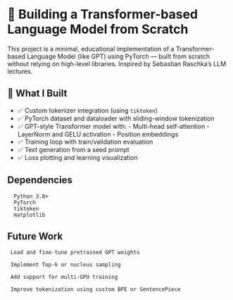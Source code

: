 # 🧠 Building a Transformer-based Language Model from Scratch

This project is a minimal, educational implementation of a Transformer-based Language Model (like GPT) using PyTorch — built from scratch without relying on high-level libraries.
Inspired by Sebastian Raschka’s LLM lectures.

## 🚀 What I Built

- ✅ Custom tokenizer integration (using `tiktoken`)
- ✅ PyTorch dataset and dataloader with sliding-window tokenization
- ✅ GPT-style Transformer model with:
        - Multi-head self-attention
        - LayerNorm and GELU activation
        - Position embeddings
- ✅ Training loop with train/validation evaluation
- ✅ Text generation from a seed prompt
- ✅ Loss plotting and learning visualization

## Dependencies
      Python 3.8+
      PyTorch
      tiktoken
      matplotlib

## Future Work
     Load and fine-tune pretrained GPT weights
    
     Implement Top-k or nucleus sampling
    
     Add support for multi-GPU training
    
     Improve tokenization using custom BPE or SentencePiece
